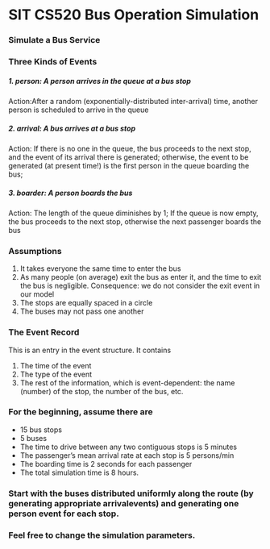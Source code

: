 # SIT CS520 Bus Operation Simulation

### Simulate a Bus Service

### Three Kinds of Events
##### 1. person: A person arrives in the queue at a bus stop
Action:After a random (exponentially-distributed inter-arrival) time, another person is scheduled to arrive in the queue
##### 2. arrival: A bus arrives at a bus stop
Action: If there is no one in the queue, the bus proceeds to the next stop, and the event of its arrival there is generated; otherwise, the event to be generated (at present time!) is the first person in the queue boarding the bus;
##### 3. boarder: A person boards the bus
Action: The length of the queue diminishes by 1; If the queue is now empty, the bus proceeds to the next stop, otherwise the next passenger boards the bus

### Assumptions
1. It takes everyone the same time to enter the bus
2. As many people (on average) exit the bus as enter it, and the time to exit the bus is negligible. Consequence: we do not consider the exit event in our model
3. The stops are equally spaced in a circle
4. The buses may not pass one another

### The Event Record
This is an entry in the event structure. It contains
1. The time of the event
2. The type of the event
3. The rest of the information, which is event-dependent: the name (number) of the stop, the number of the bus, etc.

### For the beginning, assume there are
* 15 bus stops
* 5 buses
* The time to drive between any two contiguous stops is 5 minutes
* The passenger’s mean arrival rate at each stop is 5 persons/min
* The boarding time is 2 seconds for each passenger
* The total simulation time is 8 hours.

### Start with the buses distributed uniformly along the route (by generating appropriate arrivalevents) and generating one person event for each stop.
### Feel free to change the simulation parameters.
